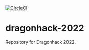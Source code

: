 [![CircleCI](https://circleci.com/gh/Blarc/dragonhack-2022/tree/main.svg?style=svg)](https://circleci.com/gh/Blarc/dragonhack-2022/tree/main)

# dragonhack-2022
Repository for Dragonhack 2022.

